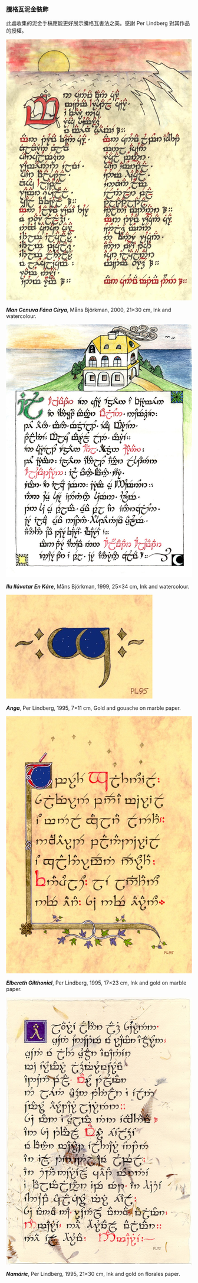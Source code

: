 ### 騰格瓦泥金裝飾

此處收集的泥金手稿應能更好展示騰格瓦書法之美。感謝 Per Lindberg 對其作品的授權。

![Man Cenuva Fána Cirya](.attachments/3.9-mancenuva.jpg)

***Man Cenuva Fána Cirya***, Måns Björkman, 2000, 21×30 cm, Ink and watercolour.

![Ilu Ilúvatar En Káre](.attachments/3.9-ilu.jpg)

***Ilu Ilúvatar En Káre***, Måns Björkman, 1999, 25×34 cm, Ink and watercolour.

![Anga](.attachments/3.9-pl_anga.jpg)

***Anga***, Per Lindberg, 1995, 7×11 cm, Gold and gouache on marble paper.

![Elbereth Gilthoniel](.attachments/3.9-pl_elbereth.jpg)

***Elbereth Gilthoniel***, Per Lindberg, 1995, 17×23 cm, Ink and gold on marble paper.


![Namárie](.attachments/3.9-pl_namarie.jpg)

***Namárie***, Per Lindberg, 1995, 21×30 cm, Ink and gold on florales paper.